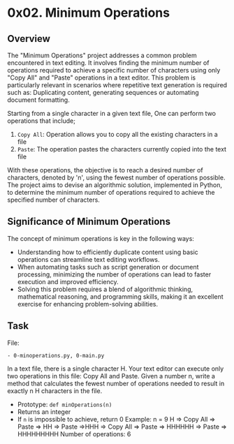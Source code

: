 # 0x02. Minimum Operations

## Overview
The "Minimum Operations" project addresses a common problem encountered in text editing. It involves finding the minimum number of operations required to achieve a specific number of characters using only "Copy All" and "Paste" operations in a text editor. This problem is particularly relevant in scenarios where repetitive text generation is required such as: Duplicating content, generating sequences or automating document formatting. 

Starting from a single character in a given text file, One can perform two operations that include;
1. `Copy All`: Operation allows you to copy all the existing characters in a file
2. `Paste`: The operation pastes the characters currently copied into the text file

With these operations, the objective is to reach a desired number of characters, denoted by 'n', using the fewest number of operations possible. The project aims to devise an algorithmic solution, implemented in Python, to determine the minimum number of operations required to achieve the specified number of characters.


## Significance of Minimum Operations
The concept of minimum operations is key in the following ways:
- Understanding how to efficiently duplicate content using basic operations can streamline text editing workflows.
- When automating tasks such as script generation or document processing, minimizing the number of operations can lead to faster execution and improved efficiency.
- Solving this problem requires a blend of algorithmic thinking, mathematical reasoning, and programming skills, making it an excellent exercise for enhancing problem-solving abilities.


## Task

File:

    - 0-minoperations.py, 0-main.py

In a text file, there is a single character H. Your text editor can execute only two operations in this file: Copy All and Paste. Given a number n, write a method that calculates the fewest number of operations needed to result in exactly n H characters in the file.
- Prototype: `def minOperations(n)`
- Returns an integer
- If `n` is impossible to achieve, return 0
Example:
n = 9
H => Copy All => Paste => HH => Paste =>HHH => Copy All => Paste => HHHHHH => Paste => HHHHHHHHH
Number of operations: 6
